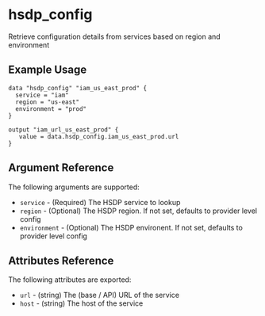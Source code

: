 # hsdp_config

Retrieve configuration details from services based on region and environment

## Example Usage

```hcl
data "hsdp_config" "iam_us_east_prod" {
  service = "iam"
  region = "us-east"
  environment = "prod"
}
```

```hcl
output "iam_url_us_east_prod" {
   value = data.hsdp_config.iam_us_east_prod.url
}
```
## Argument Reference

The following arguments are supported:

* `service` - (Required) The HSDP service to lookup
* `region` - (Optional) The HSDP region. If not set, defaults to provider level config
* `environment` - (Optional) The HSDP environent. If not set, defaults to provider level config

## Attributes Reference

The following attributes are exported:

* `url` - (string) The (base / API) URL of the service
* `host` - (string) The host of the service
